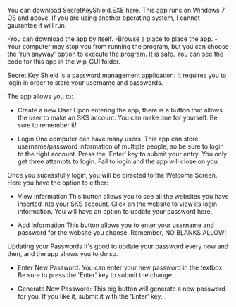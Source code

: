You can download SecretKeyShield.EXE here.
This app runs on Windows 7 OS and above. If you are using another operating system, I cannot gaurantee it will run.

-You can download the app by itself.
-Browse a place to place the app.
-Your computer may stop you from running the program, but you can choose the 'run anyway' option to execute the program. It is safe. You can see the code for this app in the wip_GUI folder.


Secret Key Shield is a password management application. It requires you to login in order to store your username and passwords.

The app allows you to:

- Create a new User
  Upon entering the app, there is a button that allows the user to make an SKS account. You can make one for yourself. Be sure to remember it!
  
- Login
  One computer can have many users. This app can store username/password information of multiple people, so be sure to login to the right account. Press the 'Enter'     key to submit your entry. You only get three attempts to login. Fail to login and the app will close on you. 
  
Once you sucessfully login, you will be directed to the Welcome Screen. Here you have the option to either:

- View Information
  This button allows you to see all the websites you have inserted into your SKS account. Click on the website to view its login information. You will have an option     to update your password here.
  
- Add Information
  This button allows you to enter your username and password for the website you choose. Remember, NO BLANKS ALLOW!
  
 Updating your Passwords
 It's good to update your password every now and then, and the app allows you to do so.
 
 - Enter New Password:
   You can enter your new password in the textbox. Be sure to press the 'Enter' key to submit the change.
   
 - Generate New Password:
   This big button will generate a new password for you. If you like it, submit it with the 'Enter' key.
 
 
 
 
  
  
